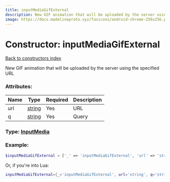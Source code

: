 ```yaml
---
title: inputMediaGifExternal
description: New GIF animation that will be uploaded by the server using the specified URL
image: https://docs.madelineproto.xyz/favicons/android-chrome-256x256.png
---
```

# Constructor: inputMediaGifExternal  
[Back to constructors index](index.md)



New GIF animation that will be uploaded by the server using the specified URL

### Attributes:

| Name     |    Type       | Required | Description |
|----------|---------------|----------|-------------|
|url|[string](../types/string.md) | Yes|URL|
|q|[string](../types/string.md) | Yes|Query|



### Type: [InputMedia](../types/InputMedia.md)


### Example:

```php
$inputMediaGifExternal = ['_' => 'inputMediaGifExternal', 'url' => 'string', 'q' => 'string'];
```  


Or, if you're into Lua:

```lua
inputMediaGifExternal={_='inputMediaGifExternal', url='string', q='string'}

```


